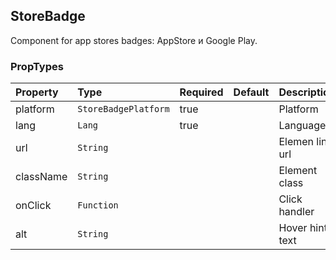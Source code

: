 ## StoreBadge

Component for app stores badges: AppStore и Google Play.

### PropTypes

| Property  | Type                 | Required | Default | Description     |
| :-------- | :------------------- | :------- | :------ | :-------------- |
| platform  | `StoreBadgePlatform` | true     |         | Platform        |
| lang      | `Lang`               | true     |         | Language        |
| url       | `String`             |          |         | Elemen link url |
| className | `String`             |          |         | Element class   |
| onClick   | `Function`           |          |         | Click handler   |
| alt       | `String`             |          |         | Hover hint text |
